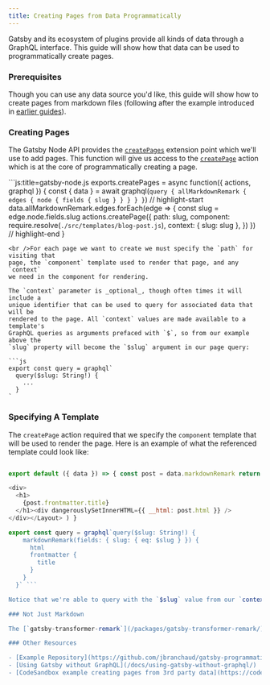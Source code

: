 ```yaml
---
title: Creating Pages from Data Programmatically
---
```


Gatsby and its ecosystem of plugins provide all kinds of data through a GraphQL interface. This guide will show how that data can be used to programmatically create pages.

### Prerequisites

Though you can use any data source you'd like, this guide will show how to create pages from markdown files (following after the example introduced in [earlier guides](/docs/adding-markdown-pages/)).

### Creating Pages

The Gatsby Node API provides the [`createPages`](/docs/node-apis/#createPages) extension point which we'll use to add pages. This function will give us access to the [`createPage`](/docs/actions/#createPage) action which is at the core of programmatically creating a page.

```js:title=gatsby-node.js exports.createPages = async function({ actions, graphql }) { const { data } = await graphql(`query {
      allMarkdownRemark {
        edges {
          node {
            fields {
              slug
            }
          }
        }
      }
    }`) // highlight-start data.allMarkdownRemark.edges.forEach(edge => { const slug = edge.node.fields.slug actions.createPage({ path: slug, component: require.resolve(`./src/templates/blog-post.js`), context: { slug: slug }, }) }) // highlight-end }

    <br />For each page we want to create we must specify the `path` for visiting that
    page, the `component` template used to render that page, and any `context`
    we need in the component for rendering.
    
    The `context` parameter is _optional_, though often times it will include a
    unique identifier that can be used to query for associated data that will be
    rendered to the page. All `context` values are made available to a template's
    GraphQL queries as arguments prefaced with `$`, so from our example above the
    `slug` property will become the `$slug` argument in our page query:
    
    ```js
    export const query = graphql`
      query($slug: String!) {
        ...
      }
    `
    

### Specifying A Template

The `createPage` action required that we specify the `component` template that will be used to render the page. Here is an example of what the referenced template could look like:

```javascript:title=blog-post.js import React from "react" import { graphql } from "gatsby" import Layout from "../components/layout"

export default ({ data }) => { const post = data.markdownRemark return ( <Layout> 

<div>
  <h1>
    {post.frontmatter.title}
  </h1><div dangerouslySetInnerHTML={{ __html: post.html }} />
</div></Layout> ) }

export const query = graphql`query($slug: String!) {
    markdownRemark(fields: { slug: { eq: $slug } }) {
      html
      frontmatter {
        title
      }
    }
  }` ```

Notice that we're able to query with the `$slug` value from our `context` as an argument, which ensures that we're returning only the data that matches that specific page. As a result, we can provide the `title` and `html` from the matching `markdownRemark` record to our component. The `context` values are also available as the `pageContext` prop in the template component itself.

### Not Just Markdown

The [`gatsby-transformer-remark`](/packages/gatsby-transformer-remark/) plugin is just one of a multitude of Gatsby plugins that can provide data through the GraphQL interface. Any of that data can be used to programmatically create pages.

### Other Resources

- [Example Repository](https://github.com/jbranchaud/gatsby-programmatic-pages)
- [Using Gatsby without GraphQL](/docs/using-gatsby-without-graphql/)
- [CodeSandbox example creating pages from 3rd party data](https://codesandbox.io/s/b84oz)